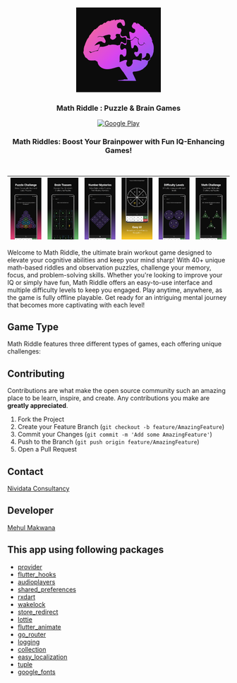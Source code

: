 <br />
<p align="center">
  <a href="https://github.com/jaysavsani07/math-metrix">
    <img src="android/app/src/main/res/mipmap-xxxhdpi/ic_launcher.png">
  </a>

  <h3 align="center">Math Riddle : Puzzle & Brain Games</h3>

  <p align="center">
    <a href="https://play.google.com/store/apps/details?id=com.mathgame.riddles.puzzles.brain.teasers"><img src="https://github.com/Volorf/Badges/blob/master/Google%20Play/Google%20Play%20Badge.png" height="60" alt="Google Play" title="Math Riddle"/></a>
  </p>
</p>

<h3 align="center">Math Riddles: Boost Your Brainpower with Fun IQ-Enhancing Games!</h3>
<br />

| <img src="screenshots/Android-Screen-01.webp"> | <img src="screenshots/Android-Screen-02.webp"> | <img src="screenshots/Android-Screen-03.webp"> | <img src="screenshots/Android-Screen-06.webp">  | <img src="screenshots/Android-Screen-05.webp"> | <img src="screenshots/Android-Screen-07.webp"> |
|:-------------------------------------------------------------------------------------------:|:---:|:---:|:---:|:---:|:---:|

Welcome to Math Riddle, the ultimate brain workout game designed to elevate your cognitive abilities and keep your mind sharp! With 40+ unique math-based riddles and observation puzzles, challenge your memory, focus, and problem-solving skills. Whether you're looking to improve your IQ or simply have fun, Math Riddle offers an easy-to-use interface and multiple difficulty levels to keep you engaged. Play anytime, anywhere, as the game is fully offline playable. Get ready for an intriguing mental journey that becomes more captivating with each level!

## Game Type
Math Riddle features three different types of games, each offering unique challenges:

<!-- CONTRIBUTING -->
## Contributing

Contributions are what make the open source community such an amazing place to be learn, inspire, and create. Any contributions you make are **greatly appreciated**.

1. Fork the Project
2. Create your Feature Branch (`git checkout -b feature/AmazingFeature`)
3. Commit your Changes (`git commit -m 'Add some AmazingFeature'`)
4. Push to the Branch (`git push origin feature/AmazingFeature`)
5. Open a Pull Request

<!-- CONTACT -->
## Contact

[Nividata Consultancy](https://www.nividata.com/contact/)

## Developer

[Mehul Makwana](https://www.linkedin.com/in/mehul-makwana-430326b9/)

<!-- ACKNOWLEDGEMENTS -->
## This app using following packages

* [provider](https://pub.dev/packages/provider)
* [flutter_hooks](https://pub.dev/packages/flutter_hooks)
* [audioplayers](https://pub.dev/packages/audioplayers)
* [shared_preferences](https://pub.dev/packages/shared_preferences)
* [rxdart](https://pub.dev/packages/rxdart)
* [wakelock](https://pub.dev/packages/wakelock)
* [store_redirect](https://pub.dev/packages/store_redirect)
* [lottie](https://pub.dev/packages/lottie)
* [flutter_animate](https://pub.dev/packages/flutter_animate)
* [go_router](https://pub.dev/packages/go_router)
* [logging](https://pub.dev/packages/logging)
* [collection](https://pub.dev/packages/collection)
* [easy_localization](https://pub.dev/packages/easy_localization)
* [tuple](https://pub.dev/packages/tuple)
* [google_fonts](https://pub.dev/packages/google_fonts)
